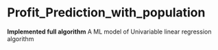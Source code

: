 # Profit_Prediction_with_population
**Implemented full algorithm**
A ML model of  Univariable linear regression algorithm

